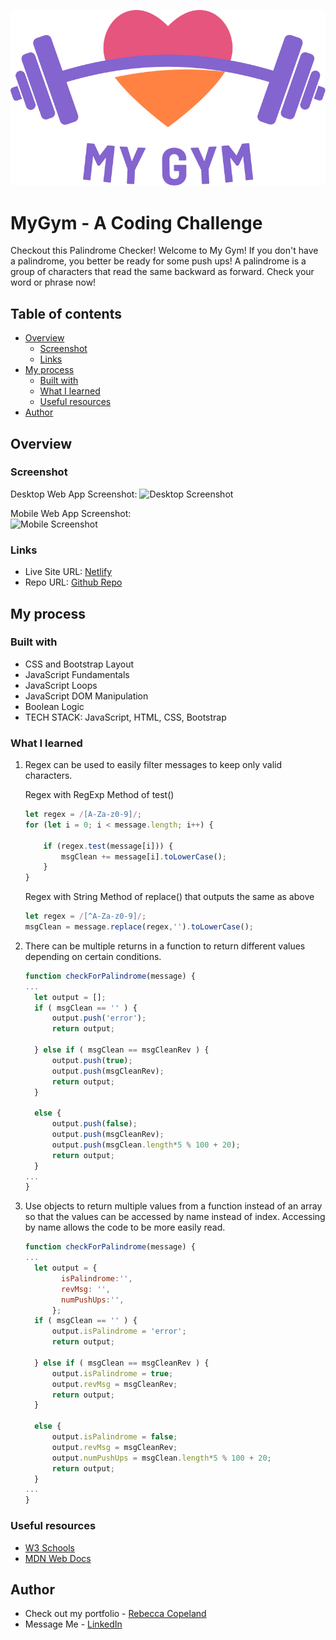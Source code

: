 ![My Gym Logo](./img/MyGym-purple-400.svg)
# MyGym - A Coding Challenge
Checkout this Palindrome Checker!
Welcome to My Gym! If you don't have a palindrome, you better be ready for some push ups! A palindrome is a group of characters that read the same backward as forward. Check your word or phrase now!

## Table of contents

- [Overview](#overview)
  - [Screenshot](#screenshot)
  - [Links](#links)
- [My process](#my-process)
  - [Built with](#built-with)
  - [What I learned](#what-i-learned)
  - [Useful resources](#useful-resources)
- [Author](#author)

## Overview

### Screenshot

Desktop Web App Screenshot:
![Desktop Screenshot](./img/....png)

Mobile Web App Screenshot:
<br/>
<img src="./img/....JPG" alt="Mobile Screenshot" width="25%" height="auto">

### Links

- Live Site URL: [Netlify](https://courageous-kheer-dbb7e6.netlify.app/)
- Repo URL: [Github Repo](https://github.com/rebcop/MyGym)

## My process

### Built with

- CSS and Bootstrap Layout
- JavaScript Fundamentals
- JavaScript Loops
- JavaScript DOM Manipulation
- Boolean Logic
- TECH STACK: JavaScript, HTML, CSS, Bootstrap

### What I learned

1. Regex can be used to easily filter messages to keep only valid characters.

    Regex with RegExp Method of test()
    ```js
    let regex = /[A-Za-z0-9]/;
    for (let i = 0; i < message.length; i++) {

        if (regex.test(message[i])) {
            msgClean += message[i].toLowerCase();
        }
    }
    ```
  
   Regex with String Method of replace() that outputs the same as above
    ```js
    let regex = /[^A-Za-z0-9]/;
    msgClean = message.replace(regex,'').toLowerCase();
    ```

2. There can be multiple returns in a function to return different values depending on certain conditions.
    ```js
    function checkForPalindrome(message) {
    ...
      let output = [];
      if ( msgClean == '' ) {
          output.push('error');
          return output;
  
      } else if ( msgClean == msgCleanRev ) {
          output.push(true);
          output.push(msgCleanRev);
          return output;
      }
      
      else {
          output.push(false);
          output.push(msgCleanRev);
          output.push(msgClean.length*5 % 100 + 20);
          return output;
      }
    ...
    }
    ```

  3. Use objects to return multiple values from a function instead of an array so that the values can be accessed by name instead of index.
     Accessing by name allows the code to be more easily read.

      ```js
      function checkForPalindrome(message) {
      ...
        let output = {
              isPalindrome:'',
              revMsg: '',
              numPushUps:'',
            };
        if ( msgClean == '' ) {
            output.isPalindrome = 'error';
            return output;
    
        } else if ( msgClean == msgCleanRev ) {
            output.isPalindrome = true;
            output.revMsg = msgCleanRev;
            return output;
        }
        
        else {
            output.isPalindrome = false;
            output.revMsg = msgCleanRev;
            output.numPushUps = msgClean.length*5 % 100 + 20;
            return output;
        }
      ...
      }
      ```

### Useful resources

- [W3 Schools](https://www.w3schools.com/js/js_regexp.asp)
- [MDN Web Docs](https://developer.mozilla.org/en-US/docs/Web/JavaScript/Guide/Regular_expressions)

## Author

- Check out my portfolio - [Rebecca Copeland](https://rebcop.dev/)
- Message Me - [LinkedIn](https://www.linkedin.com/in/rebcop/)
